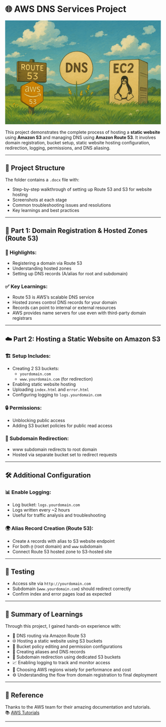 # 🌐 AWS DNS Services Project

![Route 53 EC2 and S3](https://github.com/minux-skywalker/AWS-Projects/blob/35e58d9826fc71266d5040b76bc7bc97b169aca6/AWS%20Assets/EC2%20Route53%20and%20S3.png)

This project demonstrates the complete process of hosting a **static website** using **Amazon S3** and managing DNS using **Amazon Route 53**. It involves domain registration, bucket setup, static website hosting configuration, redirection, logging, permissions, and DNS aliasing.

---

## 📁 Project Structure

The folder contains a `.docx` file with:
- Step-by-step walkthrough of setting up Route 53 and S3 for website hosting
- Screenshots at each stage
- Common troubleshooting issues and resolutions
- Key learnings and best practices

---

## 🧭 Part 1: Domain Registration & Hosted Zones (Route 53)

### 📌 Highlights:
- Registering a domain via Route 53
- Understanding hosted zones
- Setting up DNS records (A/alias for root and subdomain)

### ✅ Key Learnings:
- Route 53 is AWS’s scalable DNS service
- Hosted zones control DNS records for your domain
- Records can point to internal or external resources
- AWS provides name servers for use even with third-party domain registrars

---

## ☁️ Part 2: Hosting a Static Website on Amazon S3

### 🏗️ Setup Includes:
- Creating 2 S3 buckets:
  - `yourdomain.com`
  - `www.yourdomain.com` (for redirection)
- Enabling static website hosting
- Uploading `index.html` and `error.html`
- Configuring logging to `logs.yourdomain.com`

### 🔒 Permissions:
- Unblocking public access
- Adding S3 bucket policies for public read access

### 🔁 Subdomain Redirection:
- www subdomain redirects to root domain
- Hosted via separate bucket set to redirect requests

---

## 🛠️ Additional Configuration

### 📊 Enable Logging:
- Log bucket: `logs.yourdomain.com`
- Logs written every ~2 hours
- Useful for traffic analysis and troubleshooting

### 🌍 Alias Record Creation (Route 53):
- Create `A` records with alias to S3 website endpoint
- For both `@` (root domain) and `www` subdomain
- Connect Route 53 hosted zone to S3-hosted site

---

## 🧪 Testing

- Access site via `http://yourdomain.com`
- Subdomain (`www.yourdomain.com`) should redirect correctly
- Confirm index and error pages load as expected

---

## 🧠 Summary of Learnings

Through this project, I gained hands-on experience with:

- 🔗 DNS routing via Amazon Route 53
- 🌐 Hosting a static website using S3 buckets
- 🧾 Bucket policy editing and permission configurations
- 🧭 Creating aliases and DNS records
- 🪪 Subdomain redirection using dedicated S3 buckets
- 📈 Enabling logging to track and monitor access
- 📂 Choosing AWS regions wisely for performance and cost
- ⚙️ Understanding the flow from domain registration to final deployment

---

## 🙏 Reference

Thanks to the AWS team for their amazing documentation and tutorials.  
📚 [AWS Tutorials](https://aws.amazon.com/tutorials/)

---

